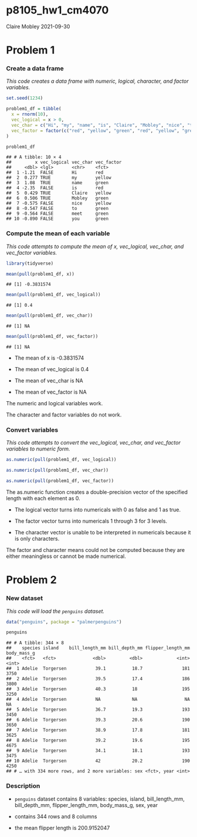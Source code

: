 p8105\_hw1\_cm4070
================
Claire Mobley
2021-09-30

# Problem 1

### Create a data frame

*This code creates a data frame with numeric, logical, character, and
factor variables.*

``` r
set.seed(1234)

problem1_df = tibble(
  x = rnorm(10),
  vec_logical = x > 0, 
  vec_char = c("Hi", "my", "name", "is", "Claire", "Mobley", "nice", "to", "meet", "you"), 
  vec_factor = factor(c("red", "yellow", "green", "red", "yellow", "green", "yellow", "green", "green", "green"))
)

problem1_df
```

    ## # A tibble: 10 × 4
    ##         x vec_logical vec_char vec_factor
    ##     <dbl> <lgl>       <chr>    <fct>     
    ##  1 -1.21  FALSE       Hi       red       
    ##  2  0.277 TRUE        my       yellow    
    ##  3  1.08  TRUE        name     green     
    ##  4 -2.35  FALSE       is       red       
    ##  5  0.429 TRUE        Claire   yellow    
    ##  6  0.506 TRUE        Mobley   green     
    ##  7 -0.575 FALSE       nice     yellow    
    ##  8 -0.547 FALSE       to       green     
    ##  9 -0.564 FALSE       meet     green     
    ## 10 -0.890 FALSE       you      green

### Compute the mean of each variable

*This code attempts to compute the mean of x, vec\_logical, vec\_char,
and vec\_factor variables.*

``` r
library(tidyverse)

mean(pull(problem1_df, x))
```

    ## [1] -0.3831574

``` r
mean(pull(problem1_df, vec_logical))
```

    ## [1] 0.4

``` r
mean(pull(problem1_df, vec_char))
```

    ## [1] NA

``` r
mean(pull(problem1_df, vec_factor))
```

    ## [1] NA

-   The mean of x is -0.3831574

-   The mean of vec\_logical is 0.4

-   The mean of vec\_char is NA

-   The mean of vec\_factor is NA

The numeric and logical variables work.

The character and factor variables do not work.

### Convert variables

*This code attempts to convert the vec\_logical, vec\_char, and
vec\_factor variables to numeric form.*

``` r
as.numeric(pull(problem1_df, vec_logical))

as.numeric(pull(problem1_df, vec_char))

as.numeric(pull(problem1_df, vec_factor))
```

The as.numeric function creates a double-precision vector of the
specified length with each element as 0.

-   The logical vector turns into numericals with 0 as false and 1 as
    true.

-   The factor vector turns into numericals 1 through 3 for 3 levels.

-   The character vector is unable to be interpreted in numericals
    because it is only characters.

The factor and character means could not be computed because they are
either meaningless or cannot be made numerical.

# Problem 2

### New dataset

*This code will load the `penguins` dataset.*

``` r
data("penguins", package = "palmerpenguins")

penguins
```

    ## # A tibble: 344 × 8
    ##    species island    bill_length_mm bill_depth_mm flipper_length_mm body_mass_g
    ##    <fct>   <fct>              <dbl>         <dbl>             <int>       <int>
    ##  1 Adelie  Torgersen           39.1          18.7               181        3750
    ##  2 Adelie  Torgersen           39.5          17.4               186        3800
    ##  3 Adelie  Torgersen           40.3          18                 195        3250
    ##  4 Adelie  Torgersen           NA            NA                  NA          NA
    ##  5 Adelie  Torgersen           36.7          19.3               193        3450
    ##  6 Adelie  Torgersen           39.3          20.6               190        3650
    ##  7 Adelie  Torgersen           38.9          17.8               181        3625
    ##  8 Adelie  Torgersen           39.2          19.6               195        4675
    ##  9 Adelie  Torgersen           34.1          18.1               193        3475
    ## 10 Adelie  Torgersen           42            20.2               190        4250
    ## # … with 334 more rows, and 2 more variables: sex <fct>, year <int>

### Description

-   `penguins` dataset contains 8 variables: species, island,
    bill\_length\_mm, bill\_depth\_mm, flipper\_length\_mm,
    body\_mass\_g, sex, year

-   contains 344 rows and 8 columns

-   the mean flipper length is 200.9152047
